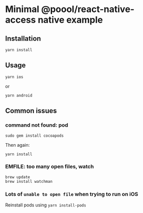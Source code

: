# Minimal @poool/react-native-access native example

## Installation

```
yarn install
```

## Usage

```
yarn ios
```

or

```
yarn android
```

## Common issues

### command not found: pod

```
sudo gem install cocoapods
```

Then again:

```
yarn install
```

### EMFILE: too many open files, watch

```
brew update
brew install watchman
```

### Lots of `unable to open file` when trying to run on iOS

Reinstall pods using `yarn install-pods`

